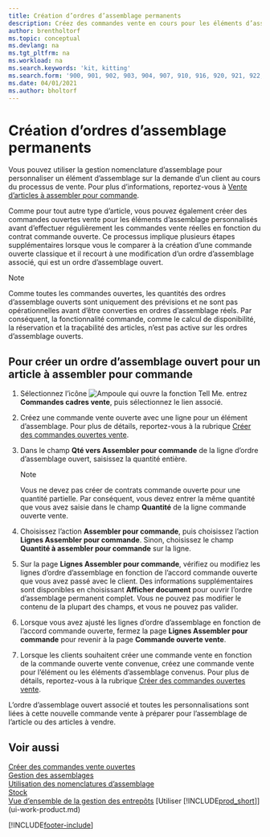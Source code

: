 ```yaml
---
title: Création d’ordres d’assemblage permanents
description: Créez des commandes vente en cours pour les éléments d’assemblage personnalisés avant d’effectuer régulièrement les commandes vente réelles en fonction du contrat commande ouverte.
author: brentholtorf
ms.topic: conceptual
ms.devlang: na
ms.tgt_pltfrm: na
ms.workload: na
ms.search.keywords: 'kit, kitting'
ms.search.form: '900, 901, 902, 903, 904, 907, 910, 916, 920, 921, 922, 923, 940, 941, 942, 930, 931, 932, 914, 915, 905'
ms.date: 04/01/2021
ms.author: bholtorf
---
```

# Création d’ordres d’assemblage permanents

Vous pouvez utiliser la gestion nomenclature d’assemblage pour personnaliser un élément d’assemblage sur la demande d’un client au cours du processus de vente. Pour plus d’informations, reportez-vous à [Vente d’articles à assembler pour commande](assembly-how-to-sell-items-assembled-to-order.md).  

 Comme pour tout autre type d’article, vous pouvez également créer des commandes ouvertes vente pour les éléments d’assemblage personnalisés avant d’effectuer régulièrement les commandes vente réelles en fonction du contrat commande ouverte. Ce processus implique plusieurs étapes supplémentaires lorsque vous le comparer à la création d’une commande ouverte classique et il recourt à une modification d’un ordre d’assemblage associé, qui est un ordre d’assemblage ouvert.

> [!NOTE]  
>  Comme toutes les commandes ouvertes, les quantités des ordres d’assemblage ouverts sont uniquement des prévisions et ne sont pas opérationnelles avant d’être converties en ordres d’assemblage réels. Par conséquent, la fonctionnalité commande, comme le calcul de disponibilité, la réservation et la traçabilité des articles, n’est pas active sur les ordres d’assemblage ouverts.  

## Pour créer un ordre d’assemblage ouvert pour un article à assembler pour commande  

1. Sélectionnez l’icône ![Ampoule qui ouvre la fonction Tell Me.](media/ui-search/search_small.png "Dites-moi ce que vous voulez faire") entrez **Commandes cadres vente**, puis sélectionnez le lien associé.  
2. Créez une commande vente ouverte avec une ligne pour un élément d’assemblage. Pour plus de détails, reportez-vous à la rubrique [Créer des commandes ouvertes vente](sales-how-to-create-blanket-sales-orders.md).  
3. Dans le champ **Qté vers Assembler pour commande** de la ligne d’ordre d’assemblage ouvert, saisissez la quantité entière.

    > [!NOTE]  
    >  Vous ne devez pas créer de contrats commande ouverte pour une quantité partielle. Par conséquent, vous devez entrer la même quantité que vous avez saisie dans le champ **Quantité** de la ligne commande ouverte vente.  

4. Choisissez l’action **Assembler pour commande**, puis choisissez l’action **Lignes Assembler pour commande**. Sinon, choisissez le champ **Quantité à assembler pour commande** sur la ligne.  
5. Sur la page **Lignes Assembler pour commande**, vérifiez ou modifiez les lignes d’ordre d’assemblage en fonction de l’accord commande ouverte que vous avez passé avec le client. Des informations supplémentaires sont disponibles en choisissant **Afficher document** pour ouvrir l’ordre d’assemblage permanent complet. Vous ne pouvez pas modifier le contenu de la plupart des champs, et vous ne pouvez pas valider.  
6. Lorsque vous avez ajusté les lignes d’ordre d’assemblage en fonction de l’accord commande ouverte, fermez la page **Lignes Assembler pour commande** pour revenir à la page **Commande ouverte vente**.  
7. Lorsque les clients souhaitent créer une commande vente en fonction de la commande ouverte vente convenue, créez une commande vente pour l’élément ou les éléments d’assemblage convenus. Pour plus de détails, reportez-vous à la rubrique [Créer des commandes ouvertes vente](sales-how-to-create-blanket-sales-orders.md).

L’ordre d’assemblage ouvert associé et toutes les personnalisations sont liées à cette nouvelle commande vente à préparer pour l’assemblage de l’article ou des articles à vendre.  

## Voir aussi

[Créer des commandes vente ouvertes](sales-how-to-create-blanket-sales-orders.md)  
[Gestion des assemblages](assembly-assemble-items.md)  
[Utilisation des nomenclatures d’assemblage](assembly-how-work-assembly-boms.md)  
[Stock](inventory-manage-inventory.md)  
[Vue d’ensemble de la gestion des entrepôts](design-details-warehouse-management.md)
[Utiliser [!INCLUDE[prod_short](includes/prod_short.md)]](ui-work-product.md)


[!INCLUDE[footer-include](includes/footer-banner.md)]
